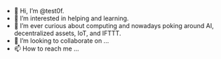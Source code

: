 - 👋 Hi, I’m @test0f.
- 👀 I’m interested in helping and learning.
- 🌱 I’m ever curious about computing and nowadays poking around AI, decentralized assets, IoT, and IFTTT.
- 💞️ I’m looking to collaborate on ...
- 📫 How to reach me ...

<!---
test0f/test0f is a ✨ special ✨ repository because its `README.md` (this file) appears on your GitHub profile.
You can click the Preview link to take a look at your changes.
--->
